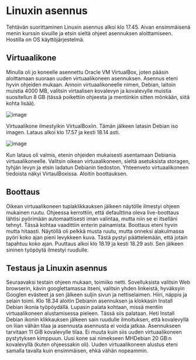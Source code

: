 # Linuxin asennus

Tehtävän suorittaminen Linuxin asennus alkoi klo 17.45. Aivan ensimmäisenä menin kurssin sivuille ja etsin sieltä ohjeet asennuksen aloittamiseen. 
Hostilla on OS käyttöjärjestelmä. 

## Virtuaalikone

Minulla oli jo koneelle asennettu Oracle VM VirtualBox, joten pääsin aloittamaan suoraan uuden virtuaalikoneen asennuksen. Asennus eteni hyvin ohjeiden mukaan. Annoin virtuaalikoneelle nimen, Debian, laitoin muistia 4000 MB, valitsin virtaalisen kovalevyn ja kovalevylle muistia suositellun 8 GB (tässä poikettiin ohjeesta ja mentiinkin sitten mönkään, siitä kohta lisää). 

![image](https://user-images.githubusercontent.com/82024427/213259569-9d1ca8fe-b637-43b2-a402-98f1eb67b09b.png)

Virtuaalikone ilmestyikin VirtualBoxiin. Tämän jälkeen latasin Debian iso imagen. Lataus alkoi klo 17.57 ja kesti 18.14 asti. 

![image](https://user-images.githubusercontent.com/82024427/213261166-2fc2fa94-7f06-4fc0-a85a-f4a9bf48fba2.png)

Kun lataus oli valmis, etenin ohjeiden mukaisesti asentamaan Debiania virtuaalikoneelle. Valitsin oikean virtuaalikoneen, sieltä asetuksista storagen, tyhjän levyn ja etsin ladatun Debianin tiedoston. Yhteenveto virtuaalikoneen tiedoista näkyi VirtaulBoxissa. Aloitin boottauksen. 

## Boottaus

Oikean virtuaalikoneen tuplaklikkauksen jälkeen näytölle ilmestyi ohjeen mukainen ruutu. Ohjeessa kerrottiin, että defaulttina oleva live-boottaus lähtisi pyörimään automaattisesti iman valintaa, mutta niin se ei itselläni tehnyt. Tässä kohtaa vaadittiin enterin painamista. Boottaus eteni hyvin mutta hitaasti. Näytöllä oli pelkkä musta ruutu, mutta onneksi alakulmassa pyöri koko ajan pieni levykkeen kuva. Tästä pystyi päättelemään, että jotain tapahtuu  koko ajan. Puuttaus alkoi klo 18.19 ja kesti 18.29 asti. Sen jälkeen sininen työpöytä ilmestyi ruudulle. 

## Testaus ja Linuxin asennus

Seuraavaksi testain ohjeen mukaan, toimiiko netti. Sovelluksista valitsin Web browserin, kävin googlettamassa itseni, valitsin yhden linkeistä, hyväksyin Googlen evästeet ja sen jälkeen suljin sivun ja nettiselaimen. Hiiri, näppis ja selain toimi. Klo 18.34 aloitin Debianin asennuksen ja klokkasin Install Debian ikonia työpöydällä. Lupasin palata kohtaan, missä mentiin virtuaalikoneen alustamisessa pieleen. Tässä siis palataan. Heti Install Debian ikonin klikkauksen jälkeen sain ruudulle ilmoituksen, että kovalevyllä on liian vähän tilaa ja asennusta asennusta ei voida jatkaa. Asennukseen tarvitaan 11 GiB kovalevylle tilaa. Ei muuta kuin siis uuden virtuaalikoneen pystytyksen kimppuun. Uusi kone sai nimekseen MHDebian 20 GB:n kovalevyllä (kuten ohjeessakin oli). Uuden virtuaalikoneen alustus eteni samalla tavalla kuin ensimmäisen, ehkä vähän nopeammin. 
